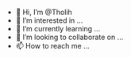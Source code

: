 - 👋 Hi, I’m @Tholih
- 👀 I’m interested in ...
- 🌱 I’m currently learning ...
- 💞️ I’m looking to collaborate on ...
- 📫 How to reach me ...

<!---
Tholih/Tholih is a ✨ special ✨ repository because its `README.md` (this file) appears on your GitHub profile.
You can click the Preview link to take a look at your changes.
--->
